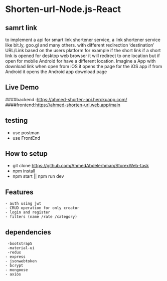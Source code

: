 # Shorten-url-Node.js-React
## samrt link
 to implement a api for smart link shortener service, a link shortener service like bit.ly, goo.gl and many others. with different redirection ‘destination’ URL/Link based on the users platform for example if the short link if a short link is opened for desktop web browser it will redirect to one location but if open for mobile Android for have a different location.
Imagine a App with download link when open from iOS it opens the page for the iOS app if from Android it opens the Android app download page
## Live Demo
 ####backend :https://ahmed-shorten-api.herokuapp.com/
 ####frontend:https://ahmed-shorten-url.web.app/main
## testing
  - use postman
  - use FrontEnd

  ## How to setup
   - git clone https://github.com/AhmedAbdelerhman/StorexWeb-task
   - npm install
   - npm start || npm run dev

   ## Features
    - auth using jwt
    - CRUD operation for only creator
    - login and register
    - filters (name /rate /category) 
  ## dependencies 
     -bootstrap5
     -material-ui
     -redux
    - express
    - jsonwebtoken
    - bcrypt
    - mongoose
    - axios


